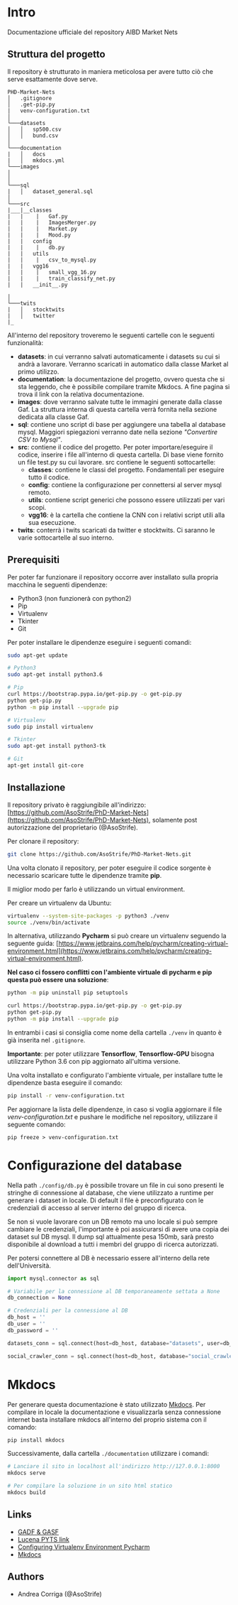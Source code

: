 # Intro
Documentazione ufficiale del repository AIBD Market Nets 

## Struttura del progetto

Il repository è strutturato in maniera meticolosa per avere tutto ciò che serve esattamente dove serve.

```
PHD-Market-Nets
│   .gitignore
│   .get-pip.py
|   venv-configuration.txt    
│
└───datasets
│   │   sp500.csv
│   │   bund.csv
│   
└───documentation
|   │   docs
|   │   mkdocs.yml
└───images
│     
│     
└───sql
|   │   dataset_general.sql
│     
└───src
|___|__classes
|   |    |   Gaf.py   
|   |    |   ImagesMerger.py
|   |    |   Market.py
|   |    |   Mood.py
|   |   config
|   |    |   db.py
|   |   utils
|   |    |   csv_to_mysql.py   
|   |   vgg16
|   |    |   small_vgg_16.py   
|   |    |   train_classify_net.py
|   |   __init__.py

│     
└───twits
|   │   stocktwits
|   │   twitter
|_
```

All'interno del repository troveremo le seguenti cartelle con le seguenti funzionalità: 

- **datasets**: in cui verranno salvati automaticamente i datasets su cui si andrà a lavorare. Verranno scaricati in automatico dalla classe Market al primo utilizzo.
- **documentation**: la documentazione del progetto, ovvero questa che si sta leggendo, che è possibile compilare tramite Mkdocs. A fine pagina si trova il link con la relativa documentazione.
- **images**: dove verranno salvate tutte le immagini generate dalla classe Gaf. La struttura interna di questa cartella verrà fornita nella sezione dedicata alla classe Gaf.
- **sql**: contiene uno script di base per aggiungere una tabella al database mysql. Maggiori spiegazioni verranno date nella sezione _"Convertire CSV to Mysql"_.
- **src**: contiene il codice del progetto. Per poter importare/eseguire il codice, inserire i file all'interno di questa cartella. Di base viene fornito un file test.py su cui lavorare. src contiene le seguenti sottocartelle: 
    - **classes**: contiene le classi del progetto. Fondamentali per eseguire tutto il codice.
    - **config**: contiene la configurazione per connettersi al server mysql remoto.
    - **utils**: contiene script generici che possono essere utilizzati per vari scopi.
    - **vgg16**: è la cartella che contiene la CNN con i relativi script utili alla sua esecuzione. 
- **twits**: conterrà i twits scaricati da twitter e stocktwits. Ci saranno le varie sottocartelle al suo interno. 

## Prerequisiti

Per poter far funzionare il repository occorre aver installato sulla propria macchina le seguenti dipendenze: 

- Python3 (non funzionerà con python2)
- Pip
- Virtualenv
- Tkinter
- Git

Per poter installare le dipendenze eseguire i seguenti comandi: 

```bash
sudo apt-get update

# Python3
sudo apt-get install python3.6

# Pip
curl https://bootstrap.pypa.io/get-pip.py -o get-pip.py
python get-pip.py
python -m pip install --upgrade pip

# Virtualenv
sudo pip install virtualenv 

# Tkinter
sudo apt-get install python3-tk

# Git 
apt-get install git-core
```

## Installazione
Il repository privato è raggiungibile all'indirizzo: [https://github.com/AsoStrife/PhD-Market-Nets](https://github.com/AsoStrife/PhD-Market-Nets), solamente post autorizzazione del proprietario (@AsoStrife).


Per clonare il repository: 

```bash
git clone https://github.com/AsoStrife/PhD-Market-Nets.git
```

Una volta clonato il repository, per poter eseguire il codice sorgente è necessario scaricare tutte le dipendenze tramite **pip**. 

Il miglior modo per farlo è utilizzando un virtual environment.

Per creare un virtualenv da Ubuntu: 

```bash
virtualenv --system-site-packages -p python3 ./venv
source ./venv/bin/activate
```

In alternativa, utilizzando **Pycharm** si può creare un virtualenv seguendo la seguente guida: [https://www.jetbrains.com/help/pycharm/creating-virtual-environment.html](https://www.jetbrains.com/help/pycharm/creating-virtual-environment.html).


**Nel caso ci fossero conflitti con l'ambiente virtuale di pycharm e pip questa può essere una soluzione**: 

```bash
python -m pip uninstall pip setuptools

curl https://bootstrap.pypa.io/get-pip.py -o get-pip.py
python get-pip.py
python -m pip install --upgrade pip
```

In entrambi i casi si consiglia come nome della cartella `./venv` in quanto è già inserita nel `.gitignore`.

**Importante**: per poter utilizzare **Tensorflow**, **Tensorflow-GPU** bisogna utilizzare Python 3.6 con pip aggiornato all'ultima versione. 
 

Una volta installato e configurato l'ambiente virtuale, per installare tutte le dipendenze basta eseguire il comando: 

```bash
pip install -r venv-configuration.txt
```

Per aggiornare la lista delle dipendenze, in caso si voglia aggiornare il file _venv-configuration.txt_ e pushare le modifiche nel repository, utilizzare il seguente comando: 

```
pip freeze > venv-configuration.txt
```

# Configurazione del database

Nella path `./config/db.py` è possibile trovare un file in cui sono presenti le stringhe di connessione al database, che viene utilizzato a runtime per generare i dataset in locale. Di default il file è preconfigurato con le credenziali di accesso al server interno del gruppo di ricerca. 

Se non si vuole lavorare con un DB remoto ma uno locale si può sempre cambiare le credenziali, l'importante è poi assicurarsi di avere una copia dei dataset sul DB mysql. Il dump sql attualmente 
pesa 150mb, sarà presto disponibile al download a tutti i membri del gruppo di ricerca autorizzati.

Per potersi connettere al DB è necessario essere all'interno della rete dell'Università. 

```python
import mysql.connector as sql

# Variabile per la connessione al DB temporaneamente settata a None
db_connection = None

# Credenziali per la connessione al DB
db_host = ''
db_user = ''
db_password = ''

datasets_conn = sql.connect(host=db_host, database="datasets", user=db_user, password=db_password)

social_crawler_conn = sql.connect(host=db_host, database="social_crawler", user=db_user, password=db_password)
```

# Mkdocs

Per generare questa documentazione è stato utilizzato [Mkdocs](https://www.mkdocs.org/).
Per compilare in locale la documentazione e visualizzarla senza connessione internet basta installare mkdocs all'interno del proprio sistema con il comando: 

```bash
pip install mkdocs
```

Successivamente, dalla cartella `./documentation` utilizzare i comandi: 

```bash
# Lanciare il sito in localhost all'indirizzo http://127.0.0.1:8000
mkdocs serve 

# Per compilare la soluzione in un sito html statico
mkdocs build
```

## Links

- [GADF & GASF](https://pyts.readthedocs.io/en/latest/auto_examples/image/plot_gaf.html#sphx-glr-auto-examples-image-plot-gaf-py)
- [Lucena PYTS link](https://github.com/johannfaouzi/pyts)
- [Configuring Virtualenv Environment Pycharm](https://www.jetbrains.com/help/pycharm/creating-virtual-environment.html)
- [Mkdocs](https://mkdocs.org)

## Authors

- Andrea Corriga (@AsoStrife)
